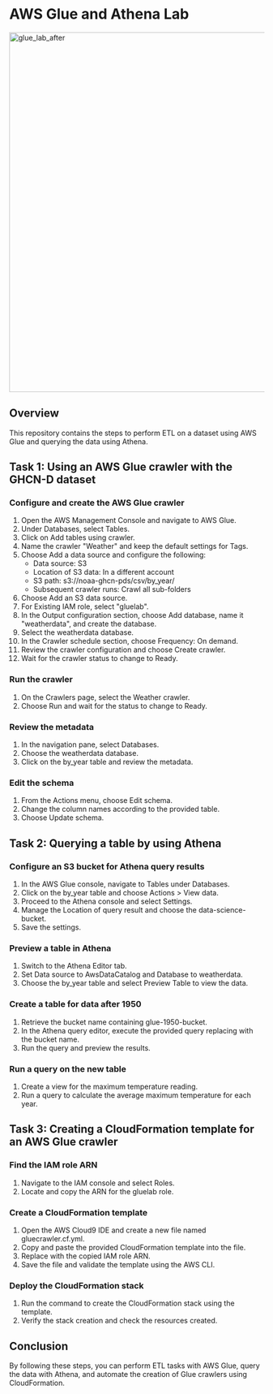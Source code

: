 # AWS Glue and Athena Lab

<img width="709" alt="glue_lab_after" src="https://github.com/Mouhamed-Jinja/Lab-7-ETL-on-a-Dataset-by-Using-AWS-Glue/assets/132110499/7198f2db-a850-4b30-aef1-31c7287b919f">

## Overview
This repository contains the steps to perform ETL on a dataset using AWS Glue and querying the data using Athena.

## Task 1: Using an AWS Glue crawler with the GHCN-D dataset

### Configure and create the AWS Glue crawler
1. Open the AWS Management Console and navigate to AWS Glue.
2. Under Databases, select Tables.
3. Click on Add tables using crawler.
4. Name the crawler "Weather" and keep the default settings for Tags.
5. Choose Add a data source and configure the following:
   - Data source: S3
   - Location of S3 data: In a different account
   - S3 path: s3://noaa-ghcn-pds/csv/by_year/
   - Subsequent crawler runs: Crawl all sub-folders
6. Choose Add an S3 data source.
7. For Existing IAM role, select "gluelab".
8. In the Output configuration section, choose Add database, name it "weatherdata", and create the database.
9. Select the weatherdata database.
10. In the Crawler schedule section, choose Frequency: On demand.
11. Review the crawler configuration and choose Create crawler.
12. Wait for the crawler status to change to Ready.

### Run the crawler
1. On the Crawlers page, select the Weather crawler.
2. Choose Run and wait for the status to change to Ready.

### Review the metadata
1. In the navigation pane, select Databases.
2. Choose the weatherdata database.
3. Click on the by_year table and review the metadata.

### Edit the schema
1. From the Actions menu, choose Edit schema.
2. Change the column names according to the provided table.
3. Choose Update schema.

## Task 2: Querying a table by using Athena

### Configure an S3 bucket for Athena query results
1. In the AWS Glue console, navigate to Tables under Databases.
2. Click on the by_year table and choose Actions > View data.
3. Proceed to the Athena console and select Settings.
4. Manage the Location of query result and choose the data-science-bucket.
5. Save the settings.

### Preview a table in Athena
1. Switch to the Athena Editor tab.
2. Set Data source to AwsDataCatalog and Database to weatherdata.
3. Choose the by_year table and select Preview Table to view the data.

### Create a table for data after 1950
1. Retrieve the bucket name containing glue-1950-bucket.
2. In the Athena query editor, execute the provided query replacing <glue-1950-bucket> with the bucket name.
3. Run the query and preview the results.

### Run a query on the new table
1. Create a view for the maximum temperature reading.
2. Run a query to calculate the average maximum temperature for each year.

## Task 3: Creating a CloudFormation template for an AWS Glue crawler

### Find the IAM role ARN
1. Navigate to the IAM console and select Roles.
2. Locate and copy the ARN for the gluelab role.

### Create a CloudFormation template
1. Open the AWS Cloud9 IDE and create a new file named gluecrawler.cf.yml.
2. Copy and paste the provided CloudFormation template into the file.
3. Replace <GLUELAB-ROLE-ARN> with the copied IAM role ARN.
4. Save the file and validate the template using the AWS CLI.

### Deploy the CloudFormation stack
1. Run the command to create the CloudFormation stack using the template.
2. Verify the stack creation and check the resources created.

## Conclusion
By following these steps, you can perform ETL tasks with AWS Glue, query the data with Athena, and automate the creation of Glue crawlers using CloudFormation.




